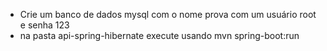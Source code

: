 - Crie um banco de dados mysql com o nome prova com um usuário root e senha 123
- na pasta api-spring-hibernate execute usando mvn spring-boot:run

